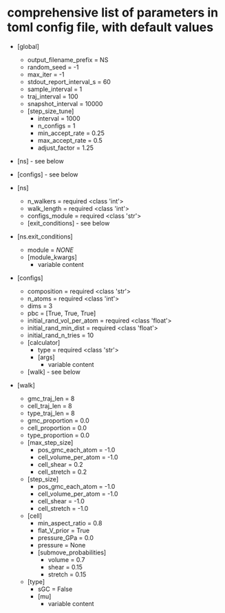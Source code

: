# comprehensive list of parameters in toml config file, with default values

- [global]
    - output_filename_prefix = NS
    - random_seed = -1
    - max_iter = -1
    - stdout_report_interval_s = 60
    - sample_interval = 1
    - traj_interval = 100
    - snapshot_interval = 10000
    - [step_size_tune]
        - interval = 1000
        - n_configs = 1
        - min_accept_rate = 0.25
        - max_accept_rate = 0.5
        - adjust_factor = 1.25
- [ns] - see below
- [configs] - see below

- [ns]
    - n_walkers = required <class 'int'>
    - walk_length = required <class 'int'>
    - configs_module = required <class 'str'>
    - [exit_conditions] - see below

- [ns.exit_conditions]
    - module = _NONE_
    - [module_kwargs]
        - variable content

- [configs]
    - composition = required <class 'str'>
    - n_atoms = required <class 'int'>
    - dims = 3
    - pbc = [True, True, True]
    - initial_rand_vol_per_atom = required <class 'float'>
    - initial_rand_min_dist = required <class 'float'>
    - initial_rand_n_tries = 10
    - [calculator]
        - type = required <class 'str'>
        - [args]
            - variable content
    - [walk] - see below

- [walk]
    - gmc_traj_len = 8
    - cell_traj_len = 8
    - type_traj_len = 8
    - gmc_proportion = 0.0
    - cell_proportion = 0.0
    - type_proportion = 0.0
    - [max_step_size]
        - pos_gmc_each_atom = -1.0
        - cell_volume_per_atom = -1.0
        - cell_shear = 0.2
        - cell_stretch = 0.2
    - [step_size]
        - pos_gmc_each_atom = -1.0
        - cell_volume_per_atom = -1.0
        - cell_shear = -1.0
        - cell_stretch = -1.0
    - [cell]
        - min_aspect_ratio = 0.8
        - flat_V_prior = True
        - pressure_GPa = 0.0
        - pressure = None
        - [submove_probabilities]
            - volume = 0.7
            - shear = 0.15
            - stretch = 0.15
    - [type]
        - sGC = False
        - [mu]
            - variable content

